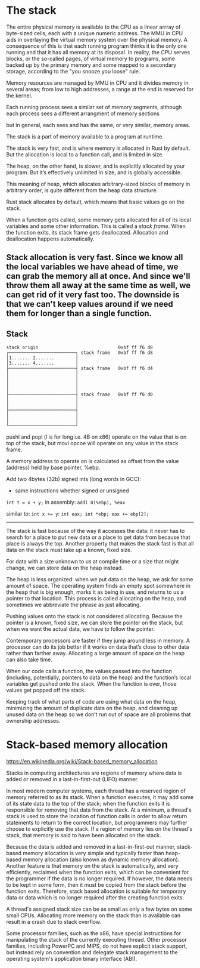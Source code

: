 # The stack


The entire physical memory is available to the CPU as a linear arrray of byte-sized cells, each with a unique numeric address. The MMU in CPU aids in overlaying the virtual memory system over the physical memory. A consequence of this is that each running program thinks it is the only one running and that it has all memory at its disposal. In reality, the CPU serves blocks, or the so-called pages, of virtual memory to programs, some backed up by the primary memory and some mapped to a secondary storage, according to the "you snooze you loose" rule.

Memory resources are managed by MMU in CPU and it divides memory in several areas; from low to high addresses, a range at the end is reserved for the kernel.

Each running process sees a similar set of memory segments, although each process sees a different arrangment of memory sections

but in general, each sees and has the same, or very similar, memory areas. 

The stack is a part of memory available to a program at runtime.


The stack is very fast, and is where memory is allocated in Rust by default.
But the allocation is local to a function call, and is limited in size.

The heap, on the other hand, is slower, and is explicitly allocated by your program. But it’s effectively unlimited in size, and is globally accessible.

This meaning of heap, which allocates arbitrary-sized blocks of memory in arbitrary order, is quite different from the heap data structure.

Rust stack allocates by default, which means that basic values go on the stack.

When a function gets called, some memory gets allocated for all of its local variables and some other information. This is called a *stack frame*. When the function exits, its stack frame gets deallocated. Allocation and deallocation happens automatically.

Stack allocation is very fast. Since we know all the local variables we have ahead of time, we can grab the memory all at once. And since we'll throw them all away at the same time as well, we can get rid of it very fast too. The downside is that we can't keep values around if we need them for longer than a single function. 
---

## Stack

```
stack origin                              0xbf ff f6 d8
┌─────────────────────────┐ stack frame   0xbf ff f6 d8
│1....... 2.......        │
│3....... 4.......        │
├─────────────────────────┤ stack frame   0xbf ff f6 d4
│                         │
│                         │
│                         │
│                         │
├─────────────────────────┤ stack frame   0xbf ff f6 d0
│                         │
│                         │
├─────────────────────────┤
│                         │
│                         │
└─────────────────────────┘
```
pushl and popl (l is for long i.e. 4B on x86) operate on the value that is on top of the stack, but movl opcoe will operate on any value in the stack frame.

A memory address to operate on is calculated as offset from the value (address) held by base pointer, %ebp.

Add two 4bytes (32b) signed ints (long words in GCC):
- same instructions whether signed or unsigned

`int t = x + y;` in assembly: `addl 8(%ebp), %eax`

similar to: `int x += y`:
`int eax; int *ebp; eax += ebp[2];`



---

The stack is fast because of the way it accesses the data: it never has to search for a place to put new data or a place to get data from because that place is always the top. Another property that makes the stack fast is that all data on the stack must take up a known, fixed size.

For data with a size unknown to us at compile time or a size that might change, we can store data on the heap instead. 

The heap is less organized: when we put data on the heap, we ask for some amount of space. The operating system finds an empty spot somewhere in the heap that is big enough, marks it as being in use, and returns to us a pointer to that location. This process is called allocating on the heap, and sometimes we abbreviate the phrase as just allocating.

Pushing values onto the stack is not considered allocating. Because the pointer is a known, fixed size, we can store the pointer on the stack, but when we want the actual data, we have to follow the pointer.

Contemporary processors are faster if they jump around less in memory. 
A processor can do its job better if it works on data that’s close to other data rather than farther away. Allocating a large amount of space on the heap can also take time.

When our code calls a function, the values passed into the function (including, potentially, pointers to data on the heap) and the function’s local variables get pushed onto the stack. When the function is over, those values get popped off the stack.

Keeping track of what parts of code are using what data on the heap, minimizing the amount of duplicate data on the heap, and cleaning up unused data on the heap so we don’t run out of space are all problems that ownership addresses.


# Stack-based memory allocation

https://en.wikipedia.org/wiki/Stack-based_memory_allocation


Stacks in computing architectures are regions of memory where data is added or removed in a last-in-first-out (LIFO) manner.

In most modern computer systems, each thread has a reserved region of memory referred to as its stack. When a function executes, it may add some of its state data to the top of the stack; when the function exits it is responsible for removing that data from the stack. At a minimum, a thread's stack is used to store the location of function calls in order to allow return statements to return to the correct location, but programmers may further choose to explicitly use the stack. If a region of memory lies on the thread's stack, that memory is said to have been allocated on the stack.

Because the data is added and removed in a last-in-first-out manner, stack-based memory allocation is very simple and typically faster than heap-based memory allocation (also known as dynamic memory allocation). Another feature is that memory on the stack is automatically, and very efficiently, reclaimed when the function exits, which can be convenient for the programmer if the data is no longer required. If however, the data needs to be kept in some form, then it must be copied from the stack before the function exits. Therefore, stack based allocation is suitable for temporary data or data which is no longer required after the creating function exits.

A thread's assigned stack size can be as small as only a few bytes on some small CPUs. Allocating more memory on the stack than is available can result in a crash due to stack overflow.

Some processor families, such as the x86, have special instructions for manipulating the stack of the currently executing thread. Other processor families, including PowerPC and MIPS, do not have explicit stack support, but instead rely on convention and delegate stack management to the operating system's application binary interface (ABI).
